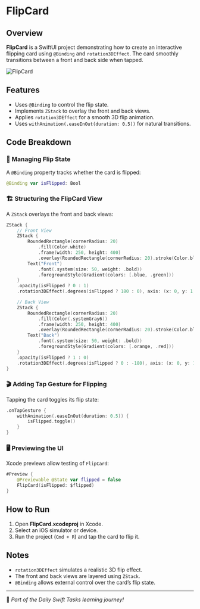 # FlipCard

## Overview
**FlipCard** is a SwiftUI project demonstrating how to create an interactive flipping card using `@Binding` and `rotation3DEffect`. The card smoothly transitions between a front and back side when tapped.

![FlipCard](https://github.com/user-attachments/assets/3f4ce980-9a4b-42ed-a02e-5605fde0e364)

## Features
- Uses `@Binding` to control the flip state.
- Implements `ZStack` to overlay the front and back views.
- Applies `rotation3DEffect` for a smooth 3D flip animation.
- Uses `withAnimation(.easeInOut(duration: 0.5))` for natural transitions.

## Code Breakdown

### 🔄 Managing Flip State
A `@Binding` property tracks whether the card is flipped:

```swift
@Binding var isFlipped: Bool
```

### 🏗️ Structuring the FlipCard View
A `ZStack` overlays the front and back views:

```swift
ZStack {
    // Front View
    ZStack {
        RoundedRectangle(cornerRadius: 20)
            .fill(Color.white)
            .frame(width: 250, height: 400)
            .overlay(RoundedRectangle(cornerRadius: 20).stroke(Color.black, lineWidth: 4))
        Text("Front")
            .font(.system(size: 50, weight: .bold))
            .foregroundStyle(Gradient(colors: [.blue, .green]))
    }
    .opacity(isFlipped ? 0 : 1)
    .rotation3DEffect(.degrees(isFlipped ? 180 : 0), axis: (x: 0, y: 1, z: 0))

    // Back View
    ZStack {
        RoundedRectangle(cornerRadius: 20)
            .fill(Color(.systemGray6))
            .frame(width: 250, height: 400)
            .overlay(RoundedRectangle(cornerRadius: 20).stroke(Color.black, lineWidth: 4))
        Text("Back")
            .font(.system(size: 50, weight: .bold))
            .foregroundStyle(Gradient(colors: [.orange, .red]))
    }
    .opacity(isFlipped ? 1 : 0)
    .rotation3DEffect(.degrees(isFlipped ? 0 : -180), axis: (x: 0, y: 1, z: 0))
}
```

### 🎬 Adding Tap Gesture for Flipping
Tapping the card toggles its flip state:

```swift
.onTapGesture {
    withAnimation(.easeInOut(duration: 0.5)) {
        isFlipped.toggle()
    }
}
```

### 🖥️ Previewing the UI
Xcode previews allow testing of `FlipCard`:

```swift
#Preview {
    @Previewable @State var flipped = false
    FlipCard(isFlipped: $flipped)
}
```

## How to Run
1. Open **FlipCard.xcodeproj** in Xcode.
2. Select an iOS simulator or device.
3. Run the project (`Cmd + R`) and tap the card to flip it.

## Notes
- `rotation3DEffect` simulates a realistic 3D flip effect.
- The front and back views are layered using `ZStack`.
- `@Binding` allows external control over the card’s flip state.

---
🚀 *Part of the Daily Swift Tasks learning journey!*

